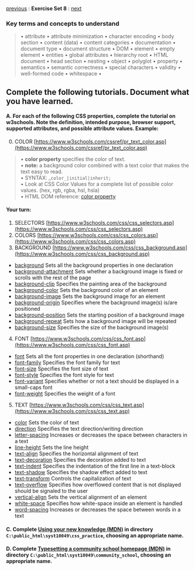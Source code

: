 [previous](Set07.md) 
: **Exercise Set 8**
: [next](Set09.md)

### Key terms and concepts to understand
> &bull;  attribute &bull; attribute minimization &bull; character encoding &bull; body section &bull; content (data) &bull;  content categories &bull; documentation &bull; document type &bull;  document structure &bull; DOM &bull;  element &bull;  empty element &bull; entities &bull; global attributes &bull; hierarchy root &bull; HTML document &bull; head section &bull; nesting &bull; object &bull; polyglot &bull; property &bull; semantics &bull; semantic correctness &bull; special characters &bull; validity &bull; well-formed code &bull; whitespace &bull;  


## Complete the following tutorials. Document what you have learned.
 #### A. For each of the following CSS properties, complete the tutorial on w3schools.  Note the definition, intended purpose, browser support, supported attributes, and possible attribute values. Example:
0. COLOR [https://www.w3schools.com/cssref/pr_text_color.asp](https://www.w3schools.com/cssref/pr_text_color.asp)
> &bull; **color property** specifies the color of text.<br> &bull; **note:** a background color combined with a text color that makes the text easy to read.<br> &bull; SYNTAX: _`color_|initial|inherit;`<br> &bull; Look at CSS Color Values for a complete list of possible color values. (hex, rgb, rgba, hsl, hsla)<br> &bull; HTML DOM reference: [color property](https://www.w3schools.com/jsref/prop_style_color.asp) 

#### Your turn:
1. SELECTORS [https://www.w3schools.com/css/css_selectors.asp](https://www.w3schools.com/css/css_selectors.asp)
2. COLORS [https://www.w3schools.com/css/css_colors.asp](https://www.w3schools.com/css/css_colors.asp)
3.  BACKGROUND [https://www.w3schools.com/css/css_background.asp](https://www.w3schools.com/css/css_background.asp)
- [background](https://www.w3schools.com/cssref/css3_pr_background.asp) Sets all the background properties in one declaration
- [background-attachment](https://www.w3schools.com/cssref/pr_background-attachment.asp) Sets whether a background image is fixed or scrolls with the rest of the page
- [background-clip](https://www.w3schools.com/cssref/css3_pr_background-clip.asp) Specifies the painting area of the background
- [background-color](https://www.w3schools.com/cssref/pr_background-color.asp) Sets the background color of an element
- [background-image](https://www.w3schools.com/cssref/pr_background-image.asp) Sets the background image for an element
- [background-origin](https://www.w3schools.com/cssref/css3_pr_background-origin.asp) Specifies where the background image(s) is/are positioned
- [background-position](https://www.w3schools.com/cssref/pr_background-position.asp) Sets the starting position of a background image
- [background-repeat](https://www.w3schools.com/cssref/pr_background-repeat.asp) Sets how a background image will be repeated
- [background-size](https://www.w3schools.com/cssref/css3_pr_background-size.asp) Specifies the size of the background image(s) 

4. FONT [https://www.w3schools.com/css/css_font.asp](https://www.w3schools.com/css/css_font.asp)
- [font](https://www.w3schools.com/cssref/pr_font_font.asp) Sets all the font properties in one declaration (shorthand)
- [font-family](https://www.w3schools.com/cssref/pr_font_font-family.asp) Specifies the font family for text
- [font-size](https://www.w3schools.com/cssref/pr_font_font-size.asp) Specifies the font size of text
- [font-style](https://www.w3schools.com/cssref/pr_font_font-style.asp) Specifies the font style for text
- [font-variant](https://www.w3schools.com/cssref/pr_font_font-variant.asp) Specifies whether or not a text should be displayed in a small-caps font
- [font-weight](https://www.w3schools.com/cssref/pr_font_weight.asp) Specifies the weight of a font

5. TEXT [https://www.w3schools.com/css/css_text.asp](https://www.w3schools.com/css/css_text.asp)
- [color](https://www.w3schools.com/cssref/pr_text_color.asp) Sets the color of text
- [direction](https://www.w3schools.com/cssref/pr_text_direction.asp) Specifies the text direction/writing direction
- [letter-spacing](https://www.w3schools.com/cssref/pr_text_letter-spacing.asp) Increases or decreases the space between characters in a text
- [line-height](https://www.w3schools.com/cssref/pr_dim_line-height.asp) Sets the line height
- [text-align](https://www.w3schools.com/cssref/pr_text_text-align.asp) Specifies the horizontal alignment of text
- [text-decoration](https://www.w3schools.com/cssref/pr_text_text-decoration.asp) Specifies the decoration added to text
- [text-indent](https://www.w3schools.com/cssref/pr_text_text-indent.asp) Specifies the indentation of the first line in a text-block
- [text-shadow](https://www.w3schools.com/cssref/css3_pr_text-shadow.asp) Specifies the shadow effect added to text
- [text-transform](https://www.w3schools.com/cssref/pr_text_text-transform.asp) Controls the capitalization of text
- [text-overflow](https://www.w3schools.com/cssref/css3_pr_text-overflow.asp) Specifies how overflowed content that is not displayed should be signaled to the user
- [vertical-align](https://www.w3schools.com/cssref/pr_pos_vertical-align.asp) Sets the vertical alignment of an element
- [white-space](https://www.w3schools.com/cssref/pr_text_white-space.asp) Specifies how white-space inside an element is handled
- [word-spacing](https://www.w3schools.com/cssref/pr_text_word-spacing.asp) Increases or decreases the space between words in a text


 #### C. Complete [Using your new knowledge (MDN)](https://developer.mozilla.org/en-US/docs/Learn/CSS/First_steps/Using_your_new_knowledge)  in directory `C:\public_html\syst10049\css_practice`, choosing an appropriate name.
 
  #### D. Complete [Typesetting a community school homepage (MDN)](https://developer.mozilla.org/en-US/docs/Learn/CSS/Styling_text/Typesetting_a_homepage)  in directory `C:\public_html\syst10049\community_school`, choosing an appropriate name.
